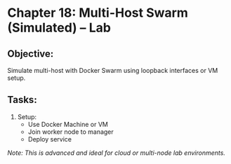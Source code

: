 # Chapter 18: Multi-Host Swarm (Simulated) – Lab

## Objective:
Simulate multi-host with Docker Swarm using loopback interfaces or VM setup.

## Tasks:
1. Setup:
   - Use Docker Machine or VM
   - Join worker node to manager
   - Deploy service

_Note: This is advanced and ideal for cloud or multi-node lab environments._
